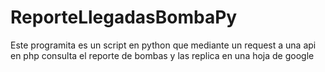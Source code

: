 # ReporteLlegadasBombaPy
Este programita es un script en python que mediante un request a una api en php consulta el reporte de bombas y las replica en una hoja de google
